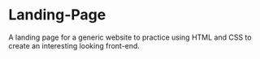 # Landing-Page
A landing page for a generic website to practice using HTML and CSS to create an interesting looking front-end.

